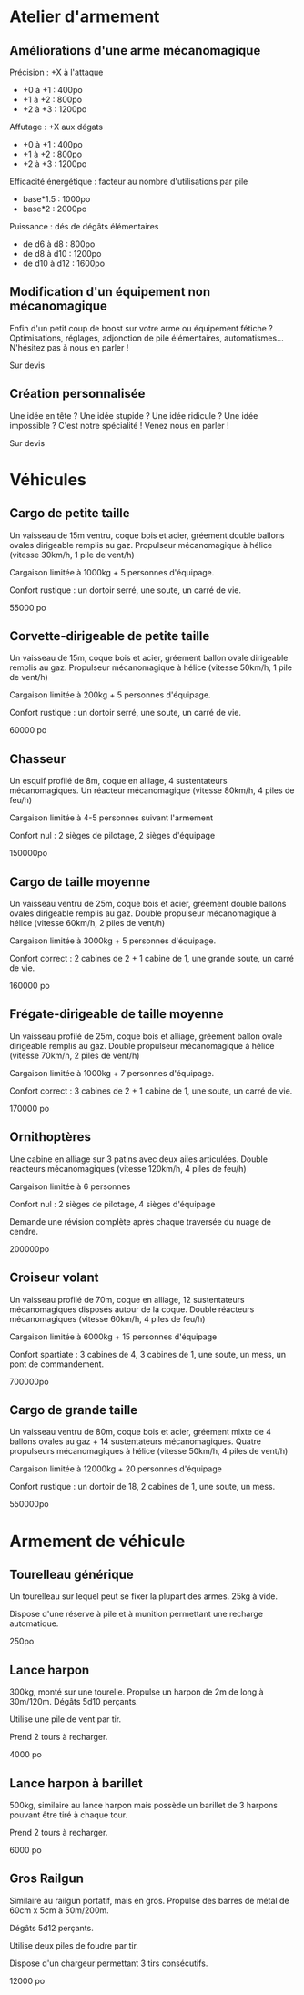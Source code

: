 Atelier d'armement
==================

Améliorations d'une arme mécanomagique
--------------------------------------

Précision : +X à l'attaque
 * +0 à +1 : 400po
 * +1 à +2 : 800po
 * +2 à +3 : 1200po

Affutage : +X aux dégats
 * +0 à +1 : 400po
 * +1 à +2 : 800po
 * +2 à +3 : 1200po

Efficacité énergétique : facteur au nombre d'utilisations par pile
 * base*1.5 : 1000po
 * base*2 : 2000po

Puissance : dés de dégâts élémentaires
 * de d6 à d8 : 800po
 * de d8 à d10 : 1200po
 * de d10 à d12 : 1600po
 

Modification d'un équipement non mécanomagique
-----------------------------------------

Enfin d'un petit coup de boost sur votre arme ou équipement fétiche ?
Optimisations, réglages, adjonction de pile élémentaires, automatismes...
N'hésitez pas à nous en parler !

Sur devis

Création personnalisée
----------------------

Une idée en tête ? Une idée stupide ? Une idée ridicule ? Une idée impossible ?
C'est notre spécialité ! Venez nous en parler !

Sur devis

Véhicules
=========

Cargo de petite taille
----------------------

Un vaisseau de 15m ventru, coque bois et acier, gréement double ballons ovales dirigeable remplis au gaz.
Propulseur mécanomagique à hélice (vitesse 30km/h, 1 pile de vent/h)

Cargaison limitée à 1000kg + 5 personnes d'équipage.

Confort rustique : un dortoir serré, une soute, un carré de vie.

55000 po

Corvette-dirigeable de petite taille
------------------------------------

Un vaisseau de 15m, coque bois et acier, gréement ballon ovale dirigeable remplis au gaz.
Propulseur mécanomagique à hélice (vitesse 50km/h, 1 pile de vent/h)

Cargaison limitée à 200kg + 5 personnes d'équipage.

Confort rustique : un dortoir serré, une soute, un carré de vie.

60000 po

Chasseur
--------

Un esquif profilé de 8m, coque en alliage, 4 sustentateurs mécanomagiques.
Un réacteur mécanomagique (vitesse 80km/h, 4 piles de feu/h)

Cargaison limitée à 4-5 personnes suivant l'armement

Confort nul : 2 sièges de pilotage, 2 sièges d'équipage

150000po

Cargo de taille moyenne
-----------------------

Un vaisseau ventru de 25m, coque bois et acier, gréement double ballons ovales dirigeable remplis au gaz.
Double propulseur mécanomagique à hélice (vitesse 60km/h, 2 piles de vent/h)

Cargaison limitée à 3000kg + 5 personnes d'équipage.

Confort correct : 2 cabines de 2 + 1 cabine de 1, une grande soute, un carré de vie.

160000 po

Frégate-dirigeable de taille moyenne
------------------------------------

Un vaisseau profilé de 25m, coque bois et alliage, gréement ballon ovale dirigeable remplis au gaz.
Double propulseur mécanomagique à hélice (vitesse 70km/h, 2 piles de vent/h)

Cargaison limitée à 1000kg + 7 personnes d'équipage.

Confort correct : 3 cabines de 2 + 1 cabine de 1, une soute, un carré de vie.

170000 po

Ornithoptères
-------------

Une cabine en alliage sur 3 patins avec deux ailes articulées.
Double réacteurs mécanomagiques (vitesse 120km/h, 4 piles de feu/h)

Cargaison limitée à 6 personnes

Confort nul : 2 sièges de pilotage, 4 sièges d'équipage

Demande une révision complète après chaque traversée du nuage de cendre.

200000po

Croiseur volant
---------------

Un vaisseau profilé de 70m, coque en alliage, 12 sustentateurs mécanomagiques disposés autour de la coque.
Double réacteurs mécanomagiques (vitesse 60km/h, 4 piles de feu/h)

Cargaison limitée à 6000kg + 15 personnes d'équipage

Confort spartiate : 3 cabines de 4, 3 cabines de 1, une soute, un mess, un pont de commandement.

700000po

Cargo de grande taille
-----------------------

Un vaisseau ventru de 80m, coque bois et acier, gréement mixte de 4 ballons ovales au gaz + 14 sustentateurs mécanomagiques.
Quatre propulseurs mécanomagiques à hélice (vitesse 50km/h, 4 piles de vent/h)

Cargaison limitée à 12000kg + 20 personnes d'équipage

Confort rustique : un dortoir de 18, 2 cabines de 1, une soute, un mess.

550000po

Armement de véhicule
====================

Tourelleau générique
--------------------

Un tourelleau sur lequel peut se fixer la plupart des armes. 25kg à vide.

Dispose d'une réserve à pile et à munition permettant une recharge automatique.

250po

Lance harpon 
-------------------

300kg, monté sur une tourelle. Propulse un harpon de 2m de long à 30m/120m.
Dégâts 5d10 perçants.

Utilise une pile de vent par tir.

Prend 2 tours à recharger.

4000 po

Lance harpon à barillet
-----------------------

500kg, similaire au lance harpon mais possède un barillet de 3 harpons
pouvant être tiré à chaque tour.

Prend 2 tours à recharger.

6000 po

Gros Railgun 
------------

Similaire au railgun portatif, mais en gros. Propulse des barres de métal
de 60cm x 5cm à 50m/200m.

Dégâts 5d12 perçants.

Utilise deux piles de foudre par tir.

Dispose d'un chargeur permettant 3 tirs consécutifs.

12000 po
